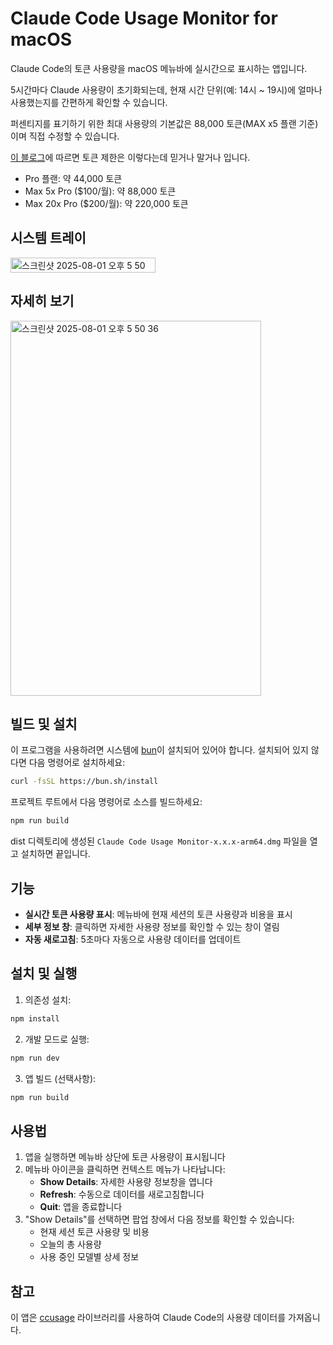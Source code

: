 # Claude Code Usage Monitor for macOS

Claude Code의 토큰 사용량을 macOS 메뉴바에 실시간으로 표시하는 앱입니다.

5시간마다 Claude 사용량이 초기화되는데, 현재 시간 단위(예: 14시 ~ 19시)에 얼마나 사용했는지를 간편하게 확인할 수 있습니다.

퍼센티지를 표기하기 위한 최대 사용량의 기본값은 88,000 토큰(MAX x5 플랜 기준)이며 직접 수정할 수 있습니다.

[이 블로그](https://hostbor.com/claude-ai-max-plan-explained/)에 따르면 토큰 제한은 이렇다는데 믿거나 말거나 입니다.
- Pro 플랜: 약 44,000 토큰
- Max 5x Pro ($100/월): 약 88,000 토큰
- Max 20x Pro ($200/월): 약 220,000 토큰

## 시스템 트레이
<img width="232" height="24" alt="스크린샷 2025-08-01 오후 5 50 28" src="https://github.com/user-attachments/assets/83f8db90-1f5b-4e19-ac10-a87255f14352" />


## 자세히 보기
<img width="401" height="600" alt="스크린샷 2025-08-01 오후 5 50 36" src="https://github.com/user-attachments/assets/832eb79b-0965-412e-a5e4-c6560949c608" />

## 빌드 및 설치
이 프로그램을 사용하려면 시스템에 [bun](https://bun.com/)이 설치되어 있어야 합니다. 설치되어 있지 않다면 다음 명령어로 설치하세요:
```bash
curl -fsSL https://bun.sh/install
```

프로젝트 루트에서 다음 명령어로 소스를 빌드하세요:
```bash
npm run build
```

dist 디렉토리에 생성된 `Claude Code Usage Monitor-x.x.x-arm64.dmg` 파일을 열고 설치하면 끝입니다.


## 기능

- **실시간 토큰 사용량 표시**: 메뉴바에 현재 세션의 토큰 사용량과 비용을 표시
- **세부 정보 창**: 클릭하면 자세한 사용량 정보를 확인할 수 있는 창이 열림
- **자동 새로고침**: 5초마다 자동으로 사용량 데이터를 업데이트

## 설치 및 실행

1. 의존성 설치:
```bash
npm install
```

2. 개발 모드로 실행:
```bash
npm run dev
```

3. 앱 빌드 (선택사항):
```bash
npm run build
```

## 사용법

1. 앱을 실행하면 메뉴바 상단에 토큰 사용량이 표시됩니다
2. 메뉴바 아이콘을 클릭하면 컨텍스트 메뉴가 나타납니다:
   - **Show Details**: 자세한 사용량 정보창을 엽니다
   - **Refresh**: 수동으로 데이터를 새로고침합니다
   - **Quit**: 앱을 종료합니다
3. "Show Details"를 선택하면 팝업 창에서 다음 정보를 확인할 수 있습니다:
   - 현재 세션 토큰 사용량 및 비용
   - 오늘의 총 사용량
   - 사용 중인 모델별 상세 정보

## 참고

이 앱은 [ccusage](https://github.com/ryoppippi/ccusage) 라이브러리를 사용하여 Claude Code의 사용량 데이터를 가져옵니다.
